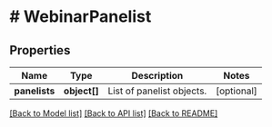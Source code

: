 # # WebinarPanelist

## Properties

Name | Type | Description | Notes
------------ | ------------- | ------------- | -------------
**panelists** | **object[]** | List of panelist objects. | [optional] 

[[Back to Model list]](../../README.md#documentation-for-models) [[Back to API list]](../../README.md#documentation-for-api-endpoints) [[Back to README]](../../README.md)


